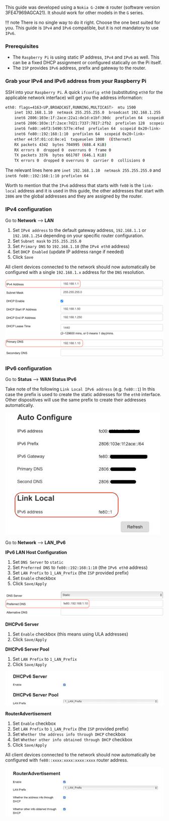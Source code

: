 This guide was developed using a `Nokia G-240W-B` router (software version 3FE47969AGCA21). It should work for other models in the `G` series.

!!! note
    There is no single way to do it right. Choose the one best suited for you.
    This guide is `IPv4` and `IPv6` compatible, but it is not mandatory to use `IPv6`.

### Prerequisites

- The `Raspberry Pi` is using static IP address, `IPv4` and `IPv6` as well. This can be a fixed DHCP assignment or configured statically on the Pi itself.
- The `ISP` provides `IPv6` address, prefix and gateway to the router.

### Grab your IPv4 and IPv6 address from your Raspberry Pi

SSH into your `Raspberry Pi`. A quick `ifconfig eth0` (substituting `eth0` for the applicable network interface) will get you the address information:

```bash
eth0: flags=4163<UP,BROADCAST,RUNNING,MULTICAST>  mtu 1500
    inet 192.168.1.10  netmask 255.255.255.0  broadcast 192.168.1.255
    inet6 2806:103e:1f:2ace:22a1:de1d:e1bf:30dc  prefixlen 64  scopeid0x0<global>
    inet6 2806:103e:1f:2ace:7d21:7337:7817:2fb2  prefixlen 128  scopeid0x0<global>
    inet6 fe80::e6f3:5490:577e:4fed  prefixlen 64  scopeid 0x20<link>
    inet6 fe80::192:168:1:10  prefixlen 64  scopeid 0x20<link>
    ether e4:5f:01:cd:8e:e1  txqueuelen 1000  (Ethernet)
    RX packets 4342  bytes 704995 (688.4 KiB)
    RX errors 0  dropped 0  overruns 0  frame 0
    TX packets 3376  bytes 661707 (646.1 KiB)
    TX errors 0  dropped 0 overruns 0  carrier 0  collisions 0
```

The relevant lines here are `inet 192.168.1.10  netmask 255.255.255.0` and `inet6 fe80::192:168:1:10 prefixlen 64`

Worth to mention that the `IPv6` address that starts with `fe80` is the `link-local` address and it is used in this guide, the other addresses that start with `2806` are the global addresses and they are assigned by the router.

### IPv4 configuration

Go to **Network** --> **LAN**

1. Set `IPv4 address` to the default gateway address, `192.168.1.1` or `192.168.1.254` depending on your specific router configuration.
2. Set `Subnet mask` to `255.255.255.0`
3. Set `Primary DNS` to `192.168.1.10` (the `IPv4 eth0` address)
4. Set `DHCP Enabled` (update IP address range if needed)
5. Click `Save`

All client devices connected to the network should now automatically be configured with a single `192.168.1.x` address for the `DNS` resolution.

![Screenshot of LAN IPV4](../images/routers/nokia-g240wb-lan-ipv4.png)

### IPv6 configuration

Go to **Status** --> **WAN Status IPv6**

Take note of the following `Link Local IPv6 address` (e.g. `fe80::1`)
In this case the prefix is used to create the static addresses for the `eth0` interface. Other dispositives will use the same prefix to create their addresses automatically.

![Screenshot of LAN IPV6](../images/routers/nokia-g240wb-prefix-ipv6.png)

Go to **Network** --> **LAN_IPv6**

**IPv6 LAN Host Configuration**

1. Set `DNS Server` to `static`
2. Set `Preferred DNS` to `fe80::192:168:1:10` (the `IPv6 eth0` address)
3. Set `LAN Prefix` to `1_LAN_Prefix` (the `ISP` provided prefix)
4. Set `Enable` checkbox
5. Click `Save/Apply`

![Screenshot of LAN IPV6 1](../images/routers/nokia-g240wb-lan-ipv6-1.png)

**DHCPv6 Server**

1. Set `Enable` checkbox (this means using ULA addresses)
2. Click `Save/Apply`

**DHCPv6 Server Pool**

1. Set `LAN Prefix` to `1_LAN_Prefix`
2. Click `Save/Apply`

![Screenshot of LAN IPV6 1](../images/routers/nokia-g240wb-lan-ipv6-2.png)

**RouterAdvertisement**

1. Set `Enable` checkbox
2. Set `LAN Prefix` to `1_LAN_Prefix` (the `ISP` provided prefix)
3. Set `Whether the address info through DHCP` checkbox
4. Set `Whether other info obtained through DHCP` checkbox
5. Click `Save/Apply`

All client devices connected to the network should now automatically be configured with `fe80::xxxx:xxxx:xxxx:xxxx` router address.

![Screenshot of LAN IPV6 1](../images/routers/nokia-g240wb-lan-ipv6-3.png)
